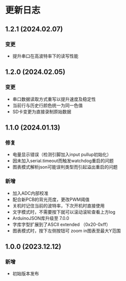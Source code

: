 # 更新日志



## 1.2.1 (2024.02.07)

### 变更

- 提升串口在高波特率下的读写性能



## 1.2.0 (2024.02.05)

### 变更

- 串口数据读取方式重写以提升速度及稳定性
- 当前行与历史行颜色统一为同一色值
- SD卡变更为直接录制原始数据




## 1.1.0 (2024.01.13)

### 修复

- 电量显示错误（检测引脚加入input pullup初始化）
- 因未加入serial.timeout而触发watchdog重启的问题
- 图表模式解析json可能误判类型而引起溢出重启的问题

### 新增

- 加入ADC内部校准
- 配合新PCB的背光亮度，更改PWM阈值
- 关机时记住当前的波特率，下次开机时直接使用
- 文字模式时，不需要按下就可以滚动滚轮查看上方log
- ArduinoJSON库升级至 7.0.0
- 字库字型扩展到了ASCII extended （0x20-0xff）
- 图表模式时，按下左侧按钮可 zoom in图表至最大Y范围



## 1.0.0 (2023.12.12)
### 新增

- 初始版本发布

